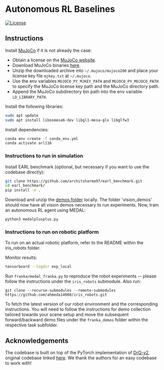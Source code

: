# Autonomous RL Baselines
[![License](https://img.shields.io/badge/license-MIT-blue.svg)](https://github.com/rlworkgroup/metaworld/blob/master/LICENSE)

## Instructions

Install [MuJoCo](http://www.mujoco.org/) if it is not already the case:

* Obtain a license on the [MuJoCo website](https://www.roboti.us/license.html).
* Download MuJoCo binaries [here](https://www.roboti.us/index.html).
* Unzip the downloaded archive into `~/.mujoco/mujoco200` and place your license key file `mjkey.txt` at `~/.mujoco`.
* Use the env variables `MUJOCO_PY_MJKEY_PATH` and `MUJOCO_PY_MUJOCO_PATH` to specify the MuJoCo license key path and the MuJoCo directory path.
* Append the MuJoCo subdirectory bin path into the env variable `LD_LIBRARY_PATH`.

Install the following libraries:
```sh
sudo apt update
sudo apt install libosmesa6-dev libgl1-mesa-glx libglfw3
```

Install dependencies:
```sh
conda env create -f conda_env.yml
conda activate arl116
```

### Instructions to run in simulation
Install EARL benchmark (optional, but necessary if you want to use the codebase directly):
```sh
git clone https://github.com/architsharma97/earl_benchmark.git
cd earl_benchmark/
pip install -e .
```

Download and unzip the [demos folder](https://drive.google.com/file/d/10cqBpy-tA8YeiH5LO7hxXhLTX5YoPqG6/view?usp=sharing) locally. The folder 'vision_demos' should now have all vision demos necessary to run experiments. Now, train an autonomous RL agent using MEDAL:
```sh
python3 medalplusplus.py
```

### Instructions to run on robotic platform
To run on an actual robotic platform, refer to the README within the iris_robots folder.  

Monitor results:
```sh
tensorboard --logdir exp_local
```

Run ```franka/medal_franka.py``` to reproduce the robot experiments -- please follow the instructions under the ```iris_robots``` submodule. Also run:
```
git clone --recurse-submodules --remote-submodules https://github.com/ahmeda14960/iris_robots.git
```

To fetch the latest version of our robot environment and the corresponding instructions. You will need to follow the instructions for demo collection
tailored towards your scene setup and move the subsequent forward/backward demo files under the ``franka_demos`` folder within the respective task subfolder.

## Acknowledgements

The codebase is built on top of the PyTorch implementation of [DrQ-v2](https://arxiv.org/abs/2107.09645), original codebase linked [here](https://github.com/facebookresearch/drqv2). We thank the authors for an easy codebase to work with!
